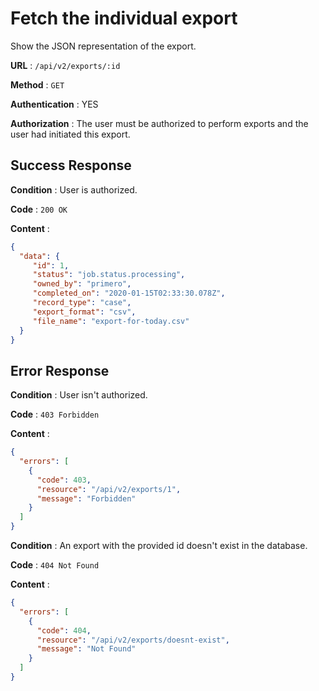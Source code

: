 <!-- Copyright (c) 2014 - 2023 UNICEF. All rights reserved. -->

# Fetch the individual export

Show the JSON representation of the export. 

**URL** : `/api/v2/exports/:id`

**Method** : `GET`

**Authentication** : YES

**Authorization** : The user must be authorized to perform exports 
and the user had initiated this export.


## Success Response

**Condition** : User is authorized.

**Code** : `200 OK`

**Content** :

```json
{
  "data": {
     "id": 1,
     "status": "job.status.processing",
     "owned_by": "primero",
     "completed_on": "2020-01-15T02:33:30.078Z",
     "record_type": "case",
     "export_format": "csv",
     "file_name": "export-for-today.csv"
  }
}
```

## Error Response

**Condition** : User isn't authorized.

**Code** : `403 Forbidden`

**Content** :

```json
{
  "errors": [
    {
      "code": 403,
      "resource": "/api/v2/exports/1",
      "message": "Forbidden"
    }
  ]
}

```
**Condition** : An export with the provided id doesn't exist in the database.

**Code** : `404 Not Found`

**Content** :

```json
{
  "errors": [
    {
      "code": 404,
      "resource": "/api/v2/exports/doesnt-exist",
      "message": "Not Found"
    }
  ]
}

```
